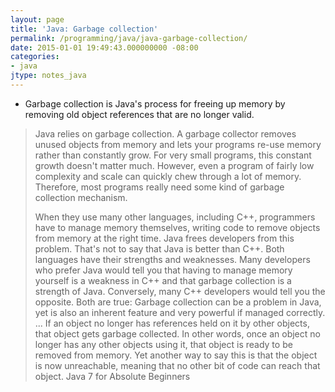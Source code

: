 ```yaml
---
layout: page
title: 'Java: Garbage collection'
permalink: /programming/java/java-garbage-collection/
date: 2015-01-01 19:49:43.000000000 -08:00
categories:
- java
jtype: notes_java
---
```


* Garbage collection is Java's process for freeing up memory by removing old object references that are no longer valid.

> Java relies on garbage collection. A garbage collector removes unused objects from memory and lets your programs re-use memory rather than constantly grow. For very small programs, this constant growth doesn't matter much. However, even a program of fairly low complexity and scale can quickly chew through a lot of memory. Therefore, most programs really need some kind of garbage collection mechanism.
>
> When they use many other languages, including C++, programmers have to manage memory themselves, writing code to remove objects from memory at the right time. Java frees developers from this problem. That's not to say that Java is better than C++. Both languages have their strengths and weaknesses. Many developers who prefer Java would tell you that having to manage memory yourself is a weakness in C++ and that garbage collection is a strength of Java. Conversely, many C++ developers would tell you the opposite. Both are true: Garbage collection can be a problem in Java, yet is also an inherent feature and very powerful if managed correctly.
>  ...
>  If an object no longer has references held on it by other objects, that object gets garbage collected. In other words, once an object no longer has any other objects using it, that object is ready to be removed from memory. Yet another way to say this is that the object is now unreachable, meaning that no other bit of code can reach that object.
>  Java 7 for Absolute Beginners